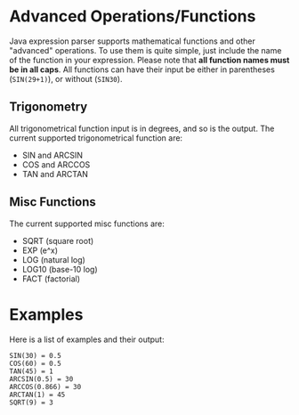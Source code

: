 # Advanced Operations/Functions
Java expression parser supports mathematical functions and other "advanced" operations. To use them is quite simple,
just include the name of the function in your expression. Please note that **all function names must be in all caps**.
All functions can have their input be either in parentheses (``SIN(29+1)``), or without (``SIN30``). 

## Trigonometry
All trigonometrical function input is in degrees, and so is the output. The current supported trigonometrical function are:
- SIN and ARCSIN
- COS and ARCCOS
- TAN and ARCTAN

## Misc Functions
The current supported misc functions are:
- SQRT (square root)
- EXP (e^x)
- LOG (natural log)
- LOG10 (base-10 log)
- FACT (factorial)

# Examples
Here is a list of examples and their output:
```
SIN(30) = 0.5
COS(60) = 0.5
TAN(45) = 1
ARCSIN(0.5) = 30
ARCCOS(0.866) = 30
ARCTAN(1) = 45
SQRT(9) = 3
```